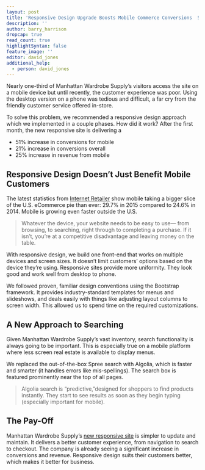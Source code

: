 ```yaml
---
layout: post
title: 'Responsive Design Upgrade Boosts Mobile Commerce Conversions  51%'
description: ''
author: barry_harrison
dropcap: true
read_count: true
highlightSyntax: false
feature_image: ''
editor: david_jones
additional_help:
  - person: david_jones
---
```


Nearly one-third of Manhattan Wardrobe Supply’s visitors access the site on a mobile device but until recently, the customer experience was poor. Using the desktop version on a phone was tedious and difficult, a far cry from the friendly customer service offered in-store.

To solve this problem, we recommended a responsive design approach which we implemented in a couple phases. How did it work? After the first month, the new responsive site is delivering a

* 51% increase in conversions for mobile
* 21% increase in conversions overall
* 25% increase in revenue from mobile


## Responsive Design Doesn’t Just Benefit Mobile Customers

The latest statistics from [Internet Retailer](https://www.internetretailer.com/2015/08/18/mobile-commerce-now-30-all-us-e-commerce) show mobile taking a bigger slice of the U.S. eCommerce pie than ever: 29.7% in 2015 compared to 24.6% in 2014. Mobile is growing even faster outside the U.S.

> Whatever the device, your website needs to be easy to use— from browsing, to searching, right through to completing a purchase. If it isn’t, you’re at a competitive disadvantage and leaving money on the table.

With responsive design, we build one front-end that works on multiple devices and screen sizes. It doesn’t limit customers’ options based on the device they’re using. Responsive sites provide more uniformity. They look good and work well from desktop to phone.

We followed proven, familiar design conventions using the Bootstrap framework. It provides industry-standard templates for menus and slideshows, and deals easily with things like adjusting layout columns to screen width. This allowed us to spend time on the required customizations.

## **A New Approach to Searching**

Given Manhattan Wardrobe Supply’s vast inventory, search functionality is always going to be important. This is especially true on a mobile platform where less screen real estate is available to display menus.

We replaced the out-of-the-box Spree search with Algolia, which is faster and smarter (it handles errors like mis-spellings). The search box is featured prominently near the top of all pages.

> Algolia search is “predictive,”designed for shoppers to find products instantly. They start to see results as soon as they begin typing (especially important for mobile).

## **The Pay-Off**

Manhattan Wardrobe Supply’s [new responsive site](https://www.wardrobesupplies.com) is simpler to update and maintain. It delivers a better customer experience, from navigation to search to checkout. The company is already seeing a significant increase in conversions and revenue. Responsive design suits their customers better, which makes it better for business.